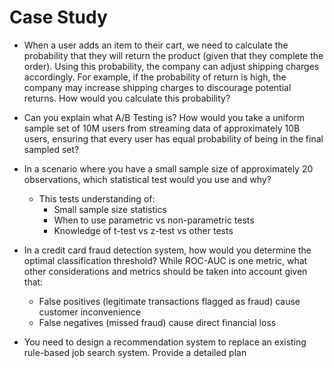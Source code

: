 # Case Study

- When a user adds an item to their cart, we need to calculate the probability that they will return the product (given that they complete the order). Using this probability, the company can adjust shipping charges accordingly. For example, if the probability of return is high, the company may increase shipping charges to discourage potential returns. How would you calculate this probability?

- Can you explain what A/B Testing is? How would you take a uniform sample set of 10M users from streaming data of approximately 10B users, ensuring that every user has equal probability of being in the final sampled set?

- In a scenario where you have a small sample size of approximately 20 observations, which statistical test would you use and why?
    - This tests understanding of:
        - Small sample size statistics
        - When to use parametric vs non-parametric tests
        - Knowledge of t-test vs z-test vs other tests

- In a credit card fraud detection system, how would you determine the optimal classification threshold? While ROC-AUC is one metric, what other considerations and metrics should be taken into account given that:

    - False positives (legitimate transactions flagged as fraud) cause customer inconvenience
    - False negatives (missed fraud) cause direct financial loss

- You need to design a recommendation system to replace an existing rule-based job search system. Provide a detailed plan

